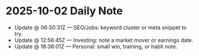 # 2025-10-02 Daily Note

- Update @ 06:30:31Z — SEO/Jobs: keyword cluster or meta snippet to try.
- Update @ 12:56:45Z — Investing: note a market mover or earnings date.
- Update @ 18:38:01Z — Personal: small win, training, or habit note.
